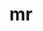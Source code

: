 ---
sub_projects:
- project_email: mr-provisioner
  project_link_name: mr-provisioner
  project_maintainers: ''
  project_name: mr-provisioner
  project_patches_url: http://patches.linaro.org/api/projects/249/?format=json
  project_scm_url: ''
  project_url: https://github.com/mr-provisioner/mr-provisioner
- project_email: mr-provisioner-client
  project_link_name: mr-provisioner-client
  project_maintainers: ''
  project_name: mr-provisioner-client
  project_patches_url: http://patches.linaro.org/api/projects/254/?format=json
  project_scm_url: ''
  project_url: https://github.com/Linaro/mr-provisioner-client
title: mr
---